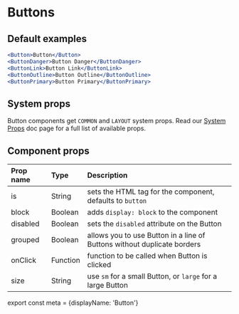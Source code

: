 # Buttons

## Default examples

```.jsx
<Button>Button</Button>
<ButtonDanger>Button Danger</ButtonDanger>
<ButtonLink>Button Link</ButtonLink>
<ButtonOutline>Button Outline</ButtonOutline>
<ButtonPrimary>Button Primary</ButtonPrimary>
```

## System props

Button components get `COMMON` and `LAYOUT` system props. Read our [System Props](/system-props) doc page for a full list of available props.

## Component props

| Prop name | Type | Description |
| :- | :- | :- |
| is | String | sets the HTML tag for the component, defaults to `button` |
| block | Boolean | adds `display: block` to the component |
| disabled | Boolean | sets the `disabled` attribute on the Button |
| grouped | Boolean | allows you to use Button in a line of Buttons without duplicate borders |
| onClick | Function | function to be called when Button is clicked |
| size | String | use `sm` for a small Button, or `large` for a large Button

export const meta = {displayName: 'Button'}
